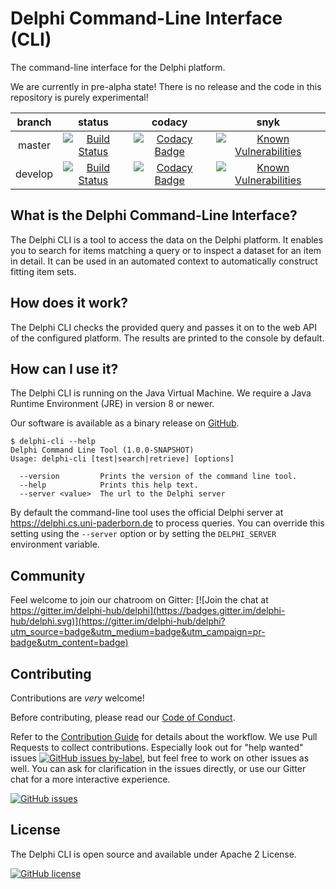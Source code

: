 # Delphi Command-Line Interface (CLI)

The command-line interface for the Delphi platform.

We are currently in pre-alpha state! There is no release and the code in
this repository is purely experimental!

|branch | status | codacy | snyk |
| :---: | :---: | :---: | :---: |  
| master | [![Build Status](https://travis-ci.org/delphi-hub/delphi-cli.svg?branch=master)](https://travis-ci.org/delphi-hub/delphi-cli) | [![Codacy Badge](https://api.codacy.com/project/badge/Grade/47046de0e8d64ae4b76191b7dae80075)](https://www.codacy.com/app/delphi-hub/delphi-cli?utm_source=github.com&amp;utm_medium=referral&amp;utm_content=delphi-hub/delphi-cli&amp;utm_campaign=Badge_Grade)| [![Known Vulnerabilities](https://snyk.io/test/github/delphi-hub/delphi-cli/badge.svg?targetFile=build.sbt)](https://snyk.io/test/github/delphi-hub/delphi-cli?targetFile=build.sbt) |
| develop | [![Build Status](https://travis-ci.org/delphi-hub/delphi-cli.svg?branch=develop)](https://travis-ci.org/delphi-hub/delphi-cli) | [![Codacy Badge](https://api.codacy.com/project/badge/Grade/47046de0e8d64ae4b76191b7dae80075?branch=develop)](https://www.codacy.com/app/delphi-hub/delphi-cli?branch=develop&amp;utm_source=github.com&amp;utm_medium=referral&amp;utm_content=delphi-hub/delphi-cli&amp;utm_campaign=Badge_Grade)| [![Known Vulnerabilities](https://snyk.io/test/github/delphi-hub/delphi-cli/develop/badge.svg?targetFile=build.sbt)](https://snyk.io/test/github/delphi-hub/delphi-cli/develop?targetFile=build.sbt)

## What is the Delphi Command-Line Interface?

The Delphi CLI is a tool to access the data on the Delphi platform.
It enables you to search for items matching a query or to inspect a dataset for an item in detail.
It can be used in an automated context to automatically construct fitting item sets.

## How does it work?

The Delphi CLI checks the provided query and passes it on to the web API of the configured platform.
The results are printed to the console by default.

## How can I use it?

The Delphi CLI is running on the Java Virtual Machine.
We require a Java Runtime Environment (JRE) in version 8 or newer.

Our software is available as a binary release on [GitHub](https://github.com/delphi-hub/delphi-cli/releases).

```
$ delphi-cli --help
Delphi Command Line Tool (1.0.0-SNAPSHOT)
Usage: delphi-cli [test|search|retrieve] [options]

  --version         Prints the version of the command line tool.
  --help            Prints this help text.
  --server <value>  The url to the Delphi server
```
By default the command-line tool uses the official Delphi server at https://delphi.cs.uni-paderborn.de to process queries.
You can override this setting using the `--server` option or by setting the `DELPHI_SERVER` environment variable.

## Community

Feel welcome to join our chatroom on Gitter: [![Join the chat at https://gitter.im/delphi-hub/delphi](https://badges.gitter.im/delphi-hub/delphi.svg)](https://gitter.im/delphi-hub/delphi?utm_source=badge&utm_medium=badge&utm_campaign=pr-badge&utm_content=badge)


## Contributing

Contributions are *very* welcome!

Before contributing, please read our [Code of Conduct](CODE_OF_CONDUCT.md).

Refer to the [Contribution Guide](CONTRIBUTING.md) for details about the workflow.
We use Pull Requests to collect contributions. Especially look out for "help wanted" issues
[![GitHub issues by-label](https://img.shields.io/github/issues/delphi-hub/delphi-cli/help%20wanted.svg)](https://github.com/delphi-hub/delphi-cli/issues?q=is%3Aopen+is%3Aissue+label%3A%22help+wanted%22),
but feel free to work on other issues as well.
You can ask for clarification in the issues directly, or use our Gitter
chat for a more interactive experience.

[![GitHub issues](https://img.shields.io/github/issues/delphi-hub/delphi-cli.svg)](https://github.com/delphi-hub/delphi-cli/issues)


## License

The Delphi CLI is open source and available under Apache 2 License.

[![GitHub license](https://img.shields.io/github/license/delphi-hub/delphi-cli.svg)](https://github.com/delphi-hub/delphi-cli/blob/master/LICENSE)
